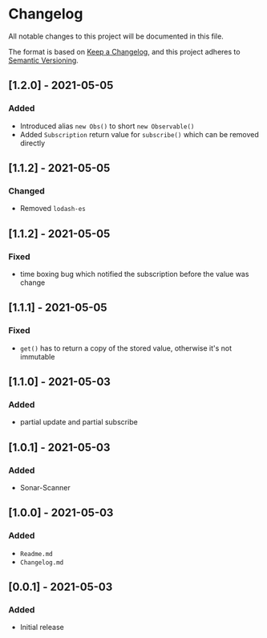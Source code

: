 # Changelog

All notable changes to this project will be documented in this file.

The format is based on [Keep a Changelog](https://keepachangelog.com/en/1.0.0/), and this project adheres
to [Semantic Versioning](https://semver.org/spec/v2.0.0.html).

## [1.2.0] - 2021-05-05

### Added

* Introduced alias `new Obs()` to short `new Observable()`
* Added `Subscription` return value for `subscribe()` which can be removed directly

## [1.1.2] - 2021-05-05

### Changed

* Removed `lodash-es`

## [1.1.2] - 2021-05-05

### Fixed

* time boxing bug which notified the subscription before the value was change

## [1.1.1] - 2021-05-05

### Fixed

* `get()` has to return a copy of the stored value, otherwise it's not immutable

## [1.1.0] - 2021-05-03

### Added

* partial update and partial subscribe

## [1.0.1] - 2021-05-03

### Added

* Sonar-Scanner

## [1.0.0] - 2021-05-03

### Added

* `Readme.md`
* `Changelog.md`

## [0.0.1] - 2021-05-03

### Added

* Initial release
